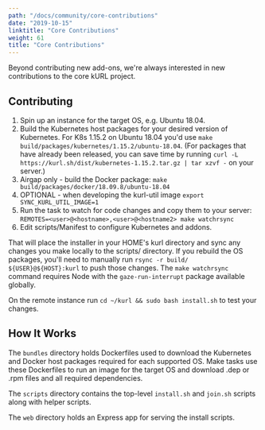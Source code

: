 ```yaml
---
path: "/docs/community/core-contributions"
date: "2019-10-15"
linktitle: "Core Contributions"
weight: 61
title: "Core Contributions"
---
```


Beyond contributing new add-ons, we're always interested in new contributions to the core kURL project.

## Contributing

1. Spin up an instance for the target OS, e.g. Ubuntu 18.04.
1. Build the Kubernetes host packages for your desired version of Kubernetes. For K8s 1.15.2 on Ubuntu 18.04 you'd use `make build/packages/kubernetes/1.15.2/ubuntu-18.04`. (For packages that have already been released, you can save time by running `curl -L https://kurl.sh/dist/kubernetes-1.15.2.tar.gz | tar xzvf -` on your server.)
1. Airgap only - build the Docker package: `make build/packages/docker/18.09.8/ubuntu-18.04`
1. OPTIONAL - when developing the kurl-util image `export SYNC_KURL_UTIL_IMAGE=1`
1. Run the task to watch for code changes and copy them to your server: `REMOTES=<user>@<hostname>,<user>@<hostname2> make watchrsync`
1. Edit scripts/Manifest to configure Kubernetes and addons.

That will place the installer in your HOME's kurl directory and sync any changes you make locally to the scripts/ directory.
If you rebuild the OS packages, you'll need to manually run `rsync -r build/ ${USER}@${HOST}:kurl` to push those changes.
The `make watchrsync` command requires Node with the `gaze-run-interrupt` package available globally.

On the remote instance run `cd ~/kurl && sudo bash install.sh` to test your changes.


## How It Works

The `bundles` directory holds Dockerfiles used to download the Kubernetes and Docker host packages required for each supported OS.
Make tasks use these Dockerfiles to run an image for the target OS and download .dep or .rpm files and all required dependencies.

The `scripts` directory contains the top-level `install.sh` and `join.sh` scripts along with helper scripts.

The `web` directory holds an Express app for serving the install scripts.

